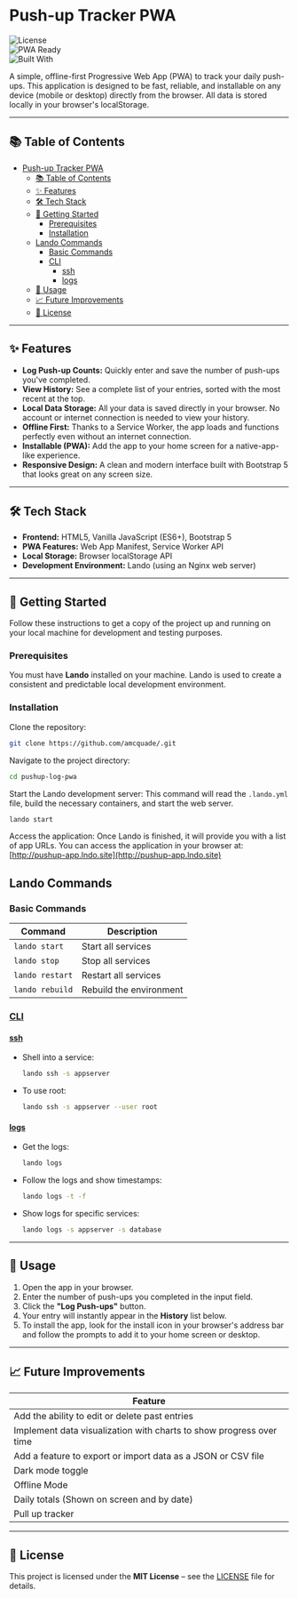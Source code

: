 # Push-up Tracker PWA

![License](https://img.shields.io/badge/license-MIT-green)  
![PWA Ready](https://img.shields.io/badge/PWA-ready-blue)  
![Built With](https://img.shields.io/badge/built%20with-Lando-orange)

A simple, offline-first Progressive Web App (PWA) to track your daily push-ups. This application is designed to be fast, reliable, and installable on any device (mobile or desktop) directly from the browser. All data is stored locally in your browser's localStorage.

---

## 📚 Table of Contents
- [Push-up Tracker PWA](#push-up-tracker-pwa)
  - [📚 Table of Contents](#-table-of-contents)
  - [✨ Features](#-features)
  - [🛠️ Tech Stack](#️-tech-stack)
  - [🚀 Getting Started](#-getting-started)
    - [Prerequisites](#prerequisites)
    - [Installation](#installation)
  - [Lando Commands](#lando-commands)
    - [Basic Commands](#basic-commands)
    - [CLI](#cli)
      - [ssh](#ssh)
      - [logs](#logs)
  - [📖 Usage](#-usage)
  - [📈 Future Improvements](#-future-improvements)
  - [📄 License](#-license)

---

## ✨ Features
- **Log Push-up Counts:** Quickly enter and save the number of push-ups you've completed.
- **View History:** See a complete list of your entries, sorted with the most recent at the top.
- **Local Data Storage:** All your data is saved directly in your browser. No account or internet connection is needed to view your history.
- **Offline First:** Thanks to a Service Worker, the app loads and functions perfectly even without an internet connection.
- **Installable (PWA):** Add the app to your home screen for a native-app-like experience.
- **Responsive Design:** A clean and modern interface built with Bootstrap 5 that looks great on any screen size.

---

## 🛠️ Tech Stack
- **Frontend:** HTML5, Vanilla JavaScript (ES6+), Bootstrap 5  
- **PWA Features:** Web App Manifest, Service Worker API  
- **Local Storage:** Browser localStorage API  
- **Development Environment:** Lando (using an Nginx web server)  

---

## 🚀 Getting Started
Follow these instructions to get a copy of the project up and running on your local machine for development and testing purposes.

### Prerequisites
You must have **Lando** installed on your machine. Lando is used to create a consistent and predictable local development environment.

### Installation
Clone the repository:
```bash
git clone https://github.com/amcquade/.git
````

Navigate to the project directory:

```bash
cd pushup-log-pwa
```

Start the Lando development server:
This command will read the `.lando.yml` file, build the necessary containers, and start the web server.

```bash
lando start
```

Access the application:
Once Lando is finished, it will provide you with a list of app URLs. You can access the application in your browser at:
[http://pushup-app.lndo.site](http://pushup-app.lndo.site)

## Lando Commands

### Basic Commands

| Command         | Description             |
|-----------------|-------------------------|
| `lando start`   | Start all services      |
| `lando stop`    | Stop all services       |
| `lando restart` | Restart all services    |
| `lando rebuild` | Rebuild the environment |

### [CLI](https://docs.lando.dev/cli/)

#### [ssh](https://docs.lando.dev/cli/ssh)

- Shell into a service:
  ```bash
  lando ssh -s appserver
  ```
- To use root:
  ```bash
  lando ssh -s appserver --user root
  ```

#### [logs](https://docs.lando.dev/cli/logs.html)

- Get the logs:
  ```bash
  lando logs
  ```
- Follow the logs and show timestamps:
  ```bash
  lando logs -t -f
  ```
- Show logs for specific services:
  ```bash
  lando logs -s appserver -s database
  ```

---

## 📖 Usage

1. Open the app in your browser.
2. Enter the number of push-ups you completed in the input field.
3. Click the **"Log Push-ups"** button.
4. Your entry will instantly appear in the **History** list below.
5. To install the app, look for the install icon in your browser's address bar and follow the prompts to add it to your home screen or desktop.

---

## 📈 Future Improvements

| Feature                                                             |
|---------------------------------------------------------------------|
| Add the ability to edit or delete past entries                      |
| Implement data visualization with charts to show progress over time |
| Add a feature to export or import data as a JSON or CSV file        |
| Dark mode toggle                                                    |
| Offline Mode                                                        |
| Daily totals (Shown on screen and by date)                          |
| Pull up tracker                                                     |

---

## 📄 License

This project is licensed under the **MIT License** – see the [LICENSE](LICENSE) file for details.
